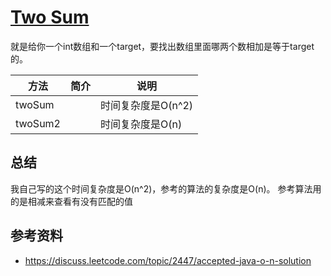 # [Two Sum](https://leetcode.com/problems/two-sum/)
就是给你一个int数组和一个target，要找出数组里面哪两个数相加是等于target的。

|方法|简介|说明|
|---|---|---|
|twoSum||时间复杂度是O(n^2)|
|twoSum2||时间复杂度是O(n)|

## 总结
我自己写的这个时间复杂度是O(n^2)，参考的算法的复杂度是O(n)。
参考算法用的是相减来查看有没有匹配的值

## 参考资料
 - https://discuss.leetcode.com/topic/2447/accepted-java-o-n-solution